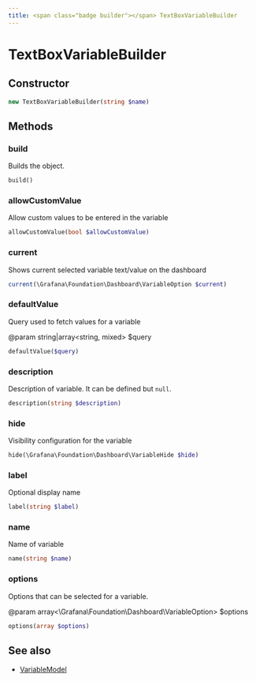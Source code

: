 ```yaml
---
title: <span class="badge builder"></span> TextBoxVariableBuilder
---
```

# <span class="badge builder"></span> TextBoxVariableBuilder

## Constructor

```php
new TextBoxVariableBuilder(string $name)
```
## Methods

### <span class="badge object-method"></span> build

Builds the object.

```php
build()
```

### <span class="badge object-method"></span> allowCustomValue

Allow custom values to be entered in the variable

```php
allowCustomValue(bool $allowCustomValue)
```

### <span class="badge object-method"></span> current

Shows current selected variable text/value on the dashboard

```php
current(\Grafana\Foundation\Dashboard\VariableOption $current)
```

### <span class="badge object-method"></span> defaultValue

Query used to fetch values for a variable

@param string|array<string, mixed> $query

```php
defaultValue($query)
```

### <span class="badge object-method"></span> description

Description of variable. It can be defined but `null`.

```php
description(string $description)
```

### <span class="badge object-method"></span> hide

Visibility configuration for the variable

```php
hide(\Grafana\Foundation\Dashboard\VariableHide $hide)
```

### <span class="badge object-method"></span> label

Optional display name

```php
label(string $label)
```

### <span class="badge object-method"></span> name

Name of variable

```php
name(string $name)
```

### <span class="badge object-method"></span> options

Options that can be selected for a variable.

@param array<\Grafana\Foundation\Dashboard\VariableOption> $options

```php
options(array $options)
```

## See also

 * <span class="badge object-type-class"></span> [VariableModel](./object-VariableModel.md)
